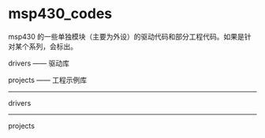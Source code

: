 # msp430_codes
msp430 的一些单独模块（主要为外设）的驱动代码和部分工程代码。如果是针对某个系列，会标出。

drivers —— 驱动库

projects —— 工程示例库

---

drivers









---

projects